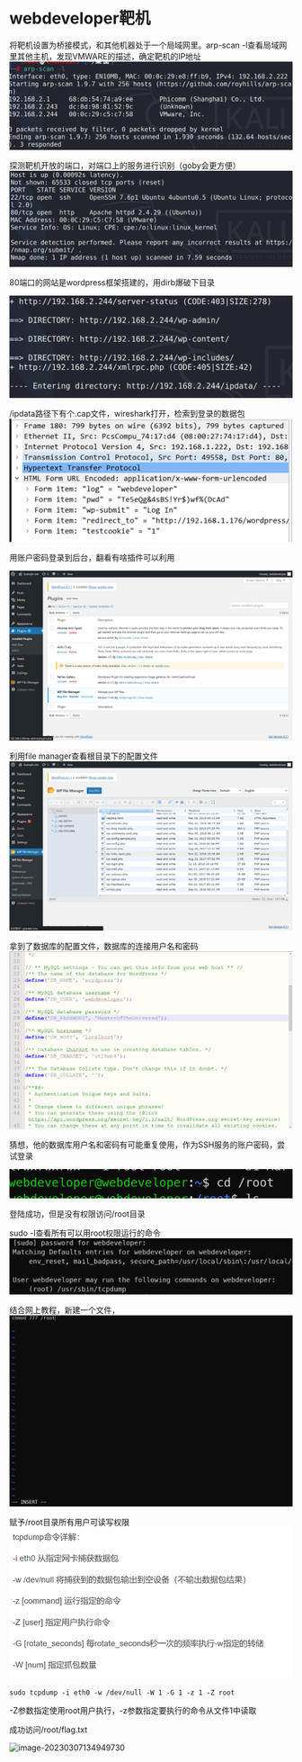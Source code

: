 # webdeveloper靶机


将靶机设置为桥接模式，和其他机器处于一个局域网里。arp-scan -l查看局域网里其他主机，发现VMWARE的描述，确定靶机的IP地址![image-20230307121430030](/image/image-20230307121430030.png)

探测靶机开放的端口，对端口上的服务进行识别（goby会更方便）![image-20230307121521145](/image/image-20230307121521145.png)

80端口的网站是wordpress框架搭建的，用dirb爆破下目录

![image-20230307122641647](/image/image-20230307122641647.png)

/ipdata路径下有个.cap文件，wireshark打开，检索到登录的数据包![image-20230307132218726](/image/image-20230307132218726.png)

用账户密码登录到后台，翻看有啥插件可以利用

![image-20230307133619014](/image/image-20230307133619014.png)

利用file manager查看根目录下的配置文件![image-20230307133730804](/image/image-20230307133730804.png)

拿到了数据库的配置文件，数据库的连接用户名和密码![image-20230307134054029](/image/image-20230307134054029.png)

猜想，他的数据库用户名和密码有可能重复使用，作为SSH服务的账户密码，尝试登录

![image-20230307134136074](/image/image-20230307134136074.png)

登陆成功，但是没有权限访问/root目录

sudo -l查看所有可以用root权限运行的命令![image-20230307134537279](/image/image-20230307134537279.png)

结合网上教程，新建一个文件，![image-20230307134705518](/image/image-20230307134705518.png)

赋予/root目录所有用户可读写权限![image-20230307134747630](/image/image-20230307134747630.png)

```shell
sudo tcpdump -i eth0 -w /dev/null -W 1 -G 1 -z 1 -Z root

```

-Z参数指定使用root用户执行，-z参数指定要执行的命令从文件1中读取

成功访问/root/flag.txt

![image-20230307134949730](C:\Ussers\root\AppData\Roaming\Typora\typora-user-images\image-20230307134949730.png)

